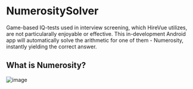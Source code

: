 # NumerositySolver
Game-based IQ-tests used in interview screening, which HireVue utilizes, are not particularally enjoyable or effective. This in-development Android app will automatically solve the arithmetic for one of them - Numerosity, instantly yielding the correct answer.

## What is Numerosity?
![image](https://user-images.githubusercontent.com/77797048/133898659-003fcaca-6906-4e40-8883-171cc16c60a3.png)

